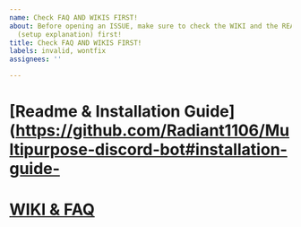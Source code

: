 ```yaml
---
name: Check FAQ AND WIKIS FIRST!
about: Before opening an ISSUE, make sure to check the WIKI and the README.MD file
  (setup explanation) first!
title: Check FAQ AND WIKIS FIRST!
labels: invalid, wontfix
assignees: ''

---
```


# [Readme & Installation Guide](https://github.com/Radiant1106/Multipurpose-discord-bot#installation-guide-

# [WIKI & FAQ](https://github.com/Radiant1106/Multipurpose-discord-bot/wiki#faq)
